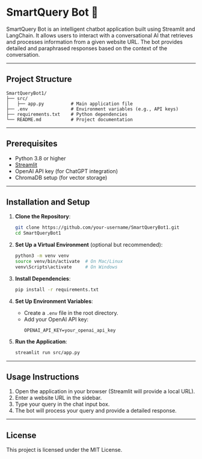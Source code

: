 # SmartQuery Bot 🤖

SmartQuery Bot is an intelligent chatbot application built using Streamlit and LangChain. It allows users to interact with a conversational AI that retrieves and processes information from a given website URL. The bot provides detailed and paraphrased responses based on the context of the conversation.

---

## Project Structure
```
SmartQueryBot1/
├── src/
│   ├── app.py          # Main application file
├── .env                # Environment variables (e.g., API keys)
├── requirements.txt    # Python dependencies
└── README.md           # Project documentation
```

---

## Prerequisites
- Python 3.8 or higher
- [Streamlit](https://streamlit.io/)
- OpenAI API key (for ChatGPT integration)
- ChromaDB setup (for vector storage)

---

## Installation and Setup

1. **Clone the Repository**:
   ```bash
   git clone https://github.com/your-username/SmartQueryBot1.git
   cd SmartQueryBot1
   ```

2. **Set Up a Virtual Environment** (optional but recommended):
   ```bash
   python3 -m venv venv
   source venv/bin/activate  # On Mac/Linux
   venv\Scripts\activate     # On Windows
   ```

3. **Install Dependencies**:
   ```bash
   pip install -r requirements.txt
   ```

4. **Set Up Environment Variables**:
   - Create a `.env` file in the root directory.
   - Add your OpenAI API key:
     ```
     OPENAI_API_KEY=your_openai_api_key
     ```

5. **Run the Application**:
   ```bash
   streamlit run src/app.py
   ```

---

## Usage Instructions

1. Open the application in your browser (Streamlit will provide a local URL).
2. Enter a website URL in the sidebar.
3. Type your query in the chat input box.
4. The bot will process your query and provide a detailed response.

---

## License
This project is licensed under the MIT License.
